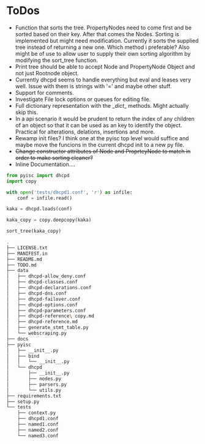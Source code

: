 # ToDos

* Function that sorts the tree. PropertyNodes need to come first and be sorted based on their key. After that comes the Nodes. Sorting is implemented but might need modification. Currently it sorts the supplied tree instead of returning a new one. Which method i preferable? Also might be of use to allow user to supply their own sorting algorithm by modifying the sort_tree function.
* Print tree should be able to accept Node and PropertyNode Object and not just Rootnode object. 
* Currently dhcpd seems to handle everything but eval and leases very well. Issue with them is strings with '=' and maybe other stuff.
* Support for comments.
* Investigate File lock options or queues for editing file.
* Full dictionary representation with the \__dict__ methods. Might actually skip this.
* In a api scenario it would be prudent to return the index of any children of an object so that it can be used as an key to identify the object. Practical for alterations, delations, insertions and more.
* Rewamp init files? I think one at the pyisc top level would suffice and maybe move the funcions in the current dhcpd init to a new py file.
* ~~Change constructor attributes of Node and ProprteyNode to match in order to make sorting cleaner?~~
* Inline Documentation....

```python
from pyisc import dhcpd
import copy

with open('tests/dhcpd1.conf', 'r') as infile:
    conf = infile.read()

kaka = dhcpd.loads(conf)

kaka_copy = copy.deepcopy(kaka)

sort_tree(kaka_copy)
```

```bash
.
├── LICENSE.txt
├── MANIFEST.in
├── README.md
├── TODO.md
├── data
│   ├── dhcpd-allow_deny.conf
│   ├── dhcpd-classes.conf
│   ├── dhcpd-declarations.conf
│   ├── dhcpd-dns.conf
│   ├── dhcpd-failover.conf
│   ├── dhcpd-options.conf
│   ├── dhcpd-parameters.conf
│   ├── dhcpd-reference\ copy.md
│   ├── dhcpd-reference.md
│   ├── generate_stmt_table.py
│   └── webscraping.py
├── docs
├── pyisc
│   ├── __init__.py
│   ├── bind
│   │   └── __init__.py
│   └── dhcpd
│       ├── __init__.py
│       ├── nodes.py
│       ├── parsers.py
│       └── utils.py
├── requirements.txt
├── setup.py
└── tests
    ├── context.py
    ├── dhcpd1.conf
    ├── named1.conf
    ├── named2.conf
    └── named3.conf
```
